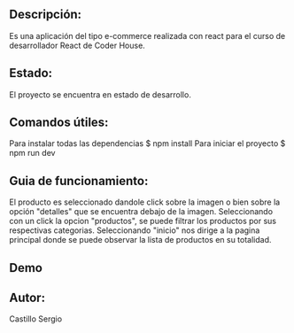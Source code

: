 ## Descripción:
Es una aplicación del tipo e-commerce realizada con react para el curso de desarrollador React de Coder House.
## Estado:
El proyecto se encuentra en estado de desarrollo.
## Comandos útiles:
Para instalar todas las dependencias
$ npm install
Para iniciar el proyecto
$ npm run dev
## Guia de funcionamiento:
El producto es seleccionado dandole click sobre la imagen o bien sobre la opción "detalles" que se encuentra debajo de la imagen.
Seleccionando con un click la opcion "productos", se puede filtrar los productos por sus respectivas categorias.
Seleccionando "inicio" nos dirige a la pagina principal donde se puede observar la lista de productos en su totalidad.

## Demo


## Autor:
Castillo Sergio